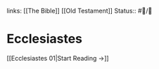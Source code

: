 links: [[The Bible]] [[Old Testament]]
Status:: #📖/🚰
# Ecclesiastes

[[Ecclesiastes 01|Start Reading →]]
